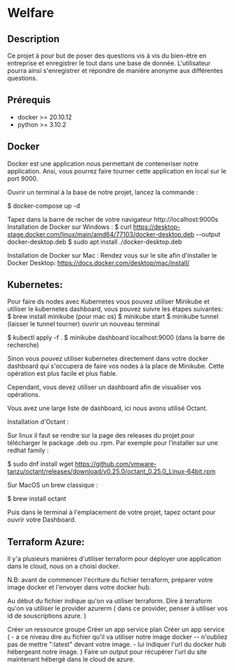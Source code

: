 # Welfare

## Description

Ce projet à pour but de poser des questions vis à vis du bien-être en entreprise et enregistrer le tout dans une base de donnée.
L'utilisateur pourra ainsi s'enregistrer et répondre de manière anonyme aux différentes questions.

## Prérequis

- docker >= 20.10.12
- python >= 3.10.2

## Docker

Docker est une application nous permettant de conteneriser notre application. Ansi, vous pourrez faire tourner cette application en local sur le port 9000.

Ouvrir un terminal à la base de notre projet, lancez la commande :

$ docker-compose up -d

Tapez dans la barre de recher de votre navigateur http://localhost:9000s
Installation de Docker sur Windows :
$ curl https://desktop-stage.docker.com/linux/main/amd64/77103/docker-desktop.deb --output docker-desktop.deb
$ sudo apt install ./docker-desktop.deb

Installation de Docker sur Mac :
Rendez vous sur le site afin d'installer le Docker Desktop: https://docs.docker.com/desktop/mac/install/
## Kubernetes:

Pour faire ds nodes avec Kubernetes vous pouvez utiliser Minikube et utiliser le kubernetes dashboard, vous pouvez suivre les étapes suivantes:
$ brew install minikube (pour mac os)
$ minikube start
$ minikube tunnel (laisser le tunnel tourner)
ouvrir un nouveau terminal

$ kubectl apply -f .
$ minikube dashboard
localhost:9000 (dans la barre de recherche)

Sinon vous pouvez utiliser kubernetes directement dans votre docker dashboard qui s'occupera de faire vos nodes à la place de Minikube. Cette opération est plus facile et plus fiable.

Cependant, vous devez utiliser un dashboard afin de visualiser vos opérations.

Vous avez une large liste de dashboard, ici nous avons utilisé Octant.

Installation d'Octant :

Sur linux il faut se rendre sur la page des releases du projet pour télécharger le package .deb ou .rpm. Par exemple pour l’installer sur une redhat family :

$ sudo dnf install wget https://github.com/vmware-tanzu/octant/releases/download/v0.25.0/octant_0.25.0_Linux-64bit.rpm

Sur MacOS un brew classique :

$ brew install octant

Puis dans le terminal à l'emplacement de votre projet, tapez octant pour ouvrir votre Dashboard.
## Terraform Azure:

Il y'a plusieurs manières d'utiliser terraform pour déployer une application dans le cloud, nous on a choisi docker.

N.B: avant de commencer l'écriture du fichier terraform, préparer votre image docker et l'envoyer dans votre docker hub.

Au début du fichier indique qu'on va utiliser terraform.
Dire à terraform qu'on va utiliser le provider azurerm ( dans ce provider, penser à utiliser vos id de souscriptions azure. )

Créer un ressource groupe
Créer un app service plan
Créer un app service ( - a ce niveau dire au fichier qu'il va utiliser notre image docker -- n'oubliez pas de mettre ":latest" devant votre image. - lui indiquer l'url du docker hub hébergeant notre image. )
Faire un output pour récupérer l'url du site maintenant hébergé dans le cloud de azure.